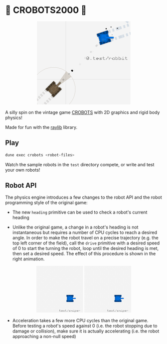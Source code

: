 # 🤖 CROBOTS2000 🤖

<p align="center">
  <img src="art/demo.gif" width="300" alt="demo"/>
</p>

A silly spin on the vintage game [CROBOTS](http://tpoindex.github.io/crobots/) with 2D graphics and rigid body physics!

Made for fun with the [raylib](https://github.com/tjammer/raylib-ocaml) library.

## Play

```bash
dune exec crobots <robot-files>
```

Watch the sample robots in the `test` directory compete, or write and test your own robots!

## Robot API

The physics engine introduces a few changes to the robot API and the robot programming style of the original game:

+ The new `heading` primitive can be used to check a robot's current heading

+ Unlike the original game, a change in a robot's heading is not instantaneous but requires a number of CPU cycles to reach a desired angle. In order to make the robot travel on a precise trajectory (e.g. the top left corner of the field), call the `drive` primitive with a desired speed of 0 to start the turning the robot, loop until the desired heading is met, then set a desired speed. The effect of this procedure is shown in the right animation. 

<p align="center">
  <img src="art/turn-default.gif" width="150" alt="free"/>
  <img src="art/turn-precise.gif" width="150" alt="in-place"/>
</p>

+ Acceleration takes a few more CPU cycles than the original game. Before testing a robot's speed against 0 (i.e. the robot stopping due to damage or collision), make sure it is actually accelerating (i.e. the robot approaching a non-null speed)
